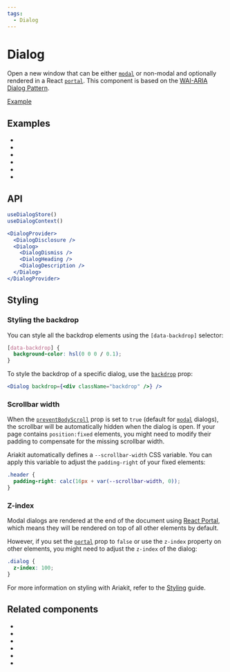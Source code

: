```yaml
---
tags:
  - Dialog
---
```


# Dialog

<div data-description>

Open a new window that can be either [`modal`](/reference/dialog#modal) or non-modal and optionally rendered in a React [`portal`](/reference/dialog#portal). This component is based on the [WAI-ARIA Dialog Pattern](https://www.w3.org/WAI/ARIA/apg/patterns/dialogmodal/).

</div>

<div data-tags></div>

<a href="../examples/dialog/index.tsx" data-playground>Example</a>

## Examples

<div data-cards="examples">

- [](/examples/dialog-animated)
- [](/examples/dialog-backdrop-scrollable)
- [](/examples/dialog-menu)
- [](/examples/dialog-hide-warning)
- [](/examples/dialog-react-router)
- [](/examples/dialog-next-router)

</div>

## API

```jsx
useDialogStore()
useDialogContext()

<DialogProvider>
  <DialogDisclosure />
  <Dialog>
    <DialogDismiss />
    <DialogHeading />
    <DialogDescription />
  </Dialog>
</DialogProvider>
```

## Styling

### Styling the backdrop

You can style all the backdrop elements using the `[data-backdrop]` selector:

```css
[data-backdrop] {
  background-color: hsl(0 0 0 / 0.1);
}
```

To style the backdrop of a specific dialog, use the [`backdrop`](/reference/dialog#backdrop) prop:

```jsx
<Dialog backdrop={<div className="backdrop" />} />
```

### Scrollbar width

When the [`preventBodyScroll`](/reference/dialog#preventbodyscroll) prop is set to `true` (default for [`modal`](/reference/dialog#modal) dialogs), the scrollbar will be automatically hidden when the dialog is open. If your page contains `position:fixed` elements, you might need to modify their padding to compensate for the missing scrollbar width.

Ariakit automatically defines a `--scrollbar-width` CSS variable. You can apply this variable to adjust the `padding-right` of your fixed elements:

```css
.header {
  padding-right: calc(16px + var(--scrollbar-width, 0));
}
```

### Z-index

Modal dialogs are rendered at the end of the document using [React Portal](https://react.dev/reference/react-dom/createPortal), which means they will be rendered on top of all other elements by default.

However, if you set the [`portal`](/reference/dialog#portal) prop to `false` or use the `z-index` property on other elements, you might need to adjust the `z-index` of the dialog:

```css
.dialog {
  z-index: 100;
}
```

For more information on styling with Ariakit, refer to the [Styling](/guide/styling) guide.

## Related components

<div data-cards="components">

- [](/components/button)
- [](/components/disclosure)
- [](/components/heading)
- [](/components/popover)
- [](/components/focusable)
- [](/components/portal)

</div>
